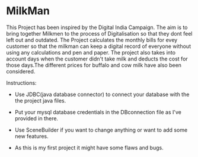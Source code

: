 # MilkMan
This Project has been inspired by the Digital India Campaign. The aim is to bring together Milkmen to the process of Digitalisation so that they dont feel left out and outdated.
The Project calculates the monthly bills for evey customer so that the milkman can keep a digital record of everyone without using any calculations and pen and paper. The project also takes into account days when the customer didn't take milk and deducts the cost for those days.The different prices for buffalo and cow milk have also been considered.
 
   Instructions:

* Use JDBC(java database connector) to connect your database with the the project java files.

* Put your mysql database credentials in the DBconnection file as I've provided in there. 

* Use SceneBuilder if you want to change anything or want to add some new features.

* As this is my first project it might have some flaws and bugs.
